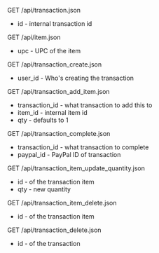 GET /api/transaction.json
* id - internal transaction id

GET /api/item.json
* upc - UPC of the item

GET /api/transaction_create.json
* user_id - Who's creating the transaction

GET /api/transaction_add_item.json
* transaction_id - what transaction to add this to
* item_id - internal item id
* qty - defaults to 1

GET /api/transaction_complete.json
* transaction_id - what transaction to complete
* paypal_id - PayPal ID of transaction

GET /api/transaction_item_update_quantity.json
* id - of the transaction item
* qty - new quantity

GET /api/transaction_item_delete.json
* id - of the transaction item

GET /api/transaction_delete.json
* id - of the transaction 
